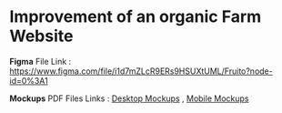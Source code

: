 # Improvement of an organic Farm Website

**Figma** File Link : https://www.figma.com/file/i1d7mZLcR9ERs9HSUXtUML/Fruito?node-id=0%3A1

**Mockups** PDF Files Links : [Desktop Mockups](https://drive.google.com/file/d/1wEEnxWXMSOQF06fhz9GkOKbO9TBxsFy8/view?usp=sharing) , [Mobile Mockups](https://drive.google.com/file/d/1WdUqPb7bnNq_UT1FDbYq1Hi1YBiexZu_/view?usp=sharing)
